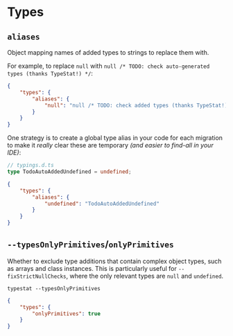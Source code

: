 # Types

## `aliases`

Object mapping names of added types to strings to replace them with.

For example, to replace `null` with `null /* TODO: check auto-generated types (thanks TypeStat!) */`:

```json
{
    "types": {
        "aliases": {
            "null": "null /* TODO: check added types (thanks TypeStat!) */"
        }
    }
}
```

One strategy is to create a global type alias in your code for each migration to make it _really_ clear these are temporary
_(and easier to find-all in your IDE)_:

```typescript
// typings.d.ts
type TodoAutoAddedUndefined = undefined;
```

```json
{
    "types": {
        "aliases": {
            "undefined": "TodoAutoAddedUndefined"
        }
    }
}
```

## `--typesOnlyPrimitives`/`onlyPrimitives`

Whether to exclude type additions that contain complex object types, such as arrays and class instances.
This is particularly useful for `--fixStrictNullChecks`, where the only relevant types are `null` and `undefined`.

```shell
typestat --typesOnlyPrimitives
```

```json
{
    "types": {
        "onlyPrimitives": true
    }
}
```
